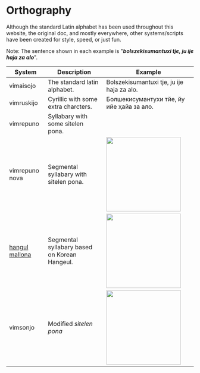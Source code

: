 Orthography
===

Although the standard Latin alphabet has been used throughout this website, the original doc, and mostly everywhere, other systems/scripts have been created for style, speed, or just fun.

Note: The sentence shown in each example is "***bolszekisumantuxi tje, ju ije haja za alo***".

| System | Description | Example |
| ------ | ----------- | ------- |
| vimaisojo | The standard latin alphabet. | Bolszekisumantuxi tje, ju ije haja za alo. |
| vimruskijo | Cyrillic with some extra charcters. | Болшекисумантухи тйе, йу ийе ҳайа за ало. |
| vimrepuno | Syllabary with some sitelen pona. | |
| vimrepuno nova | Segmental syllabary with sitelen pona. | <img src="https://almostahexagon2.github.io/lri/uploads/imgs/orthography/vimrepuno-nova.webp" height="200" />|
| [hangul mallona](orthography/hangul-mallona.md) | Segmental syllabary based on Korean Hangeul. | <img src="https://almostahexagon2.github.io/lri/uploads/imgs/orthography/hangul-mallona.jpg" height="200" />|
| vimsonjo | Modified *sitelen pona* | <img src="https://almostahexagon2.github.io/lri/uploads/imgs/orthography/vimsonjo-example.svg" height="200" /> |
